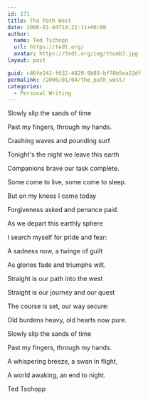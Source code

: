 ```yaml
---
id: 171
title: The Path West
date: 2006-01-04T14:22:11+00:00
author:
  name: Ted Tschopp
  url: https://tedt.org/
  avatar: https://tedt.org/img/thumb3.jpg
layout: post

guid: c46fe241-f632-4429-9b89-bf70b5ea22df
permalink: /2006/01/04/the_path_west/
categories:
  - Personal Writing
---
```


Slowly slip the sands of time  

Past my fingers, through my hands.  

Crashing waves and pounding surf  

Tonight's the night we leave this earth




Companions brave our task complete.  

Some come to live, some come to sleep.  

But on my knees I come today   

Forgiveness asked and penance paid.




As we depart this earthly sphere  

I search myself for pride and fear:  

A sadness now, a twinge of guilt  

As glories fade and triumphs wilt.




Straight is our path into the west  

Straight is our journey and our quest  

The course is set, our way secure:  

Old burdens heavy, old hearts now pure.




Slowly slip the sands of time  

Past my fingers, through my hands.  

A whispering breeze, a swan in flight,  

A world awaking, an end to night.



Ted Tschopp